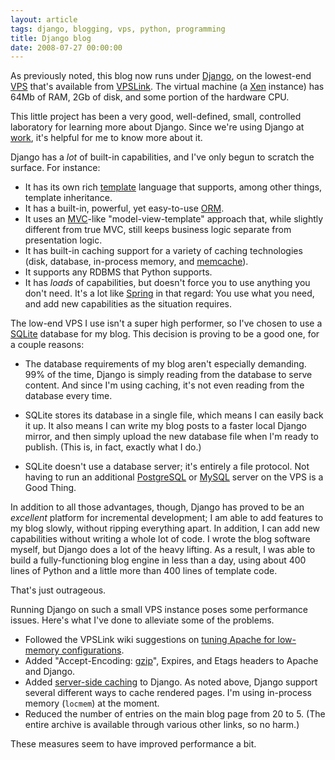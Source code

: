 ```yaml
---
layout: article
tags: django, blogging, vps, python, programming
title: Django blog
date: 2008-07-27 00:00:00
---
```


As previously noted, this blog now runs under [Django][], on the lowest-end
[VPS][] that's available from [VPSLink][]. The virtual machine (a [Xen][]
instance) has 64Mb of RAM, 2Gb of disk, and some portion of the hardware
CPU.

This little project has been a very good, well-defined, small,
controlled laboratory for learning more about Django. Since we're
using Django at [work][], it's helpful
for me to know more about it.

Django has a *lot* of built-in capabilities, and I've only begun to
scratch the surface. For instance:

- It has its own rich [template][] language that supports, among other
  things, template inheritance.
- It has a built-in, powerful, yet easy-to-use [ORM][].
- It uses an [MVC][]-like "model-view-template" approach that, while
  slightly different from true MVC, still keeps business logic separate
  from presentation logic.
- It has built-in caching support for a variety of caching technologies
  (disk, database, in-process memory, and [memcache][]).
- It supports any RDBMS that Python supports.
- It has *loads* of capabilities, but doesn't force you to use anything you
  don't need. It's a lot like [Spring][] in that regard: You use what you
  need, and add new capabilities as the situation requires.

The low-end VPS I use isn't a super high performer, so I've chosen
to use a [SQLite][] database for my blog.
This decision is proving to be a good one, for a couple reasons:

- The database requirements of my blog aren't especially demanding. 99% of
  the time, Django is simply reading from the database to serve content.
  And since I'm using caching, it's not even reading from the database
  every time.

- SQLite stores its database in a single file, which means I can easily
  back it up. It also means I can write my blog posts to a faster local
  Django mirror, and then simply upload the new database file when I'm
  ready to publish. (This is, in fact, exactly what I do.)

- SQLite doesn't use a database server; it's entirely a file protocol. Not
  having to run an additional [PostgreSQL][] or [MySQL][] server on the VPS
  is a Good Thing.

In addition to all those advantages, though, Django has proved to
be an *excellent* platform for incremental development; I am able
to add features to my blog slowly, without ripping everything
apart. In addition, I can add new capabilities without writing a
whole lot of code. I wrote the blog software myself, but Django
does a lot of the heavy lifting. As a result, I was able to build a
fully-functioning blog engine in less than a day, using about 400
lines of Python and a little more than 400 lines of template code.

That's just outrageous.

Running Django on such a small VPS instance poses some performance
issues. Here's what I've done to alleviate some of the problems.

* Followed the VPSLink wiki suggestions on
  [tuning Apache for low-memory configurations][].
* Added "Accept-Encoding: [gzip][]", Expires, and Etags headers to
  Apache and Django.
* Added [server-side caching][] to Django. As noted above, Django support
  several different ways to cache rendered pages. I'm using in-process
  memory (`locmem`) at the moment.
* Reduced the number of entries on the main blog page from 20 to 5. (The
  entire archive is available through various other links, so no harm.)

These measures seem to have improved performance a bit.

[previously noted]: /bmc/blog/id/72
[Django]: http://www.djangoproject.com/
[VPS]: http://onlinebusiness.about.com/od/webhosting/g/vps.htm
[VPSLink]: http://www.vpslink.com/
[Xen]: http://www.xen.org/
[work]: http://www.invitemedia.com/
[template]: http://www.djangoproject.com/documentation/templates/
[ORM]: http://en.wikipedia.org/wiki/Object-relational_mapping
[MVC]: http://en.wikipedia.org/wiki/Model-view-controller
[memcache]: http://www.danga.com/memcached/
[Spring]: http://www.springframework.org/
[SQLite]: http://www.sqlite.org/
[PostgreSQL]: http://www.postgresql.org/
[MySQL]: http://www.mysql.org/
[tuning Apache for low-memory configurations]: http://wiki.vpslink.com/index.php?title=Low_memory_MySQL_/_Apache_configurations
[gzip]: http://www.djangoproject.com/documentation/middleware/#django-middleware-gzip-gzipmiddleware
[server-side caching]: http://www.djangoproject.com/documentation/cache/#the-per-site-cache
